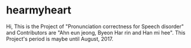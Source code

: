 # hearmyheart
Hi, This is the Project of "Pronunciation correctness for Speech disorder"
and Contributors are "Ahn eun jeong, Byeon Har rin and Han mi hee".
This Project's period is maybe until August, 2017.
